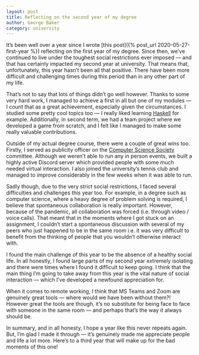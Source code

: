 ```yaml
---
layout: post
title: Reflecting on the second year of my degree
author: George Baker
category: university
---
```


It’s been well over a year since I wrote [this post]({% post_url 2020-05-27-first-year %}) reflecting on the first year of my degree. Since then, we’ve continued to live under the toughest social restrictions ever imposed — and that has certainly impacted my second year at university. That means that, unfortunately, this year hasn’t been all that positive. There have been more difficult and challenging times during this period than in any other part of my life.

That’s not to say that lots of things didn’t go well however. Thanks to some very hard work, I managed to achieve a first in all but one of my modules — I count that as a great achievement, especially given the circumstances. I studied some pretty cool topics too — I really liked learning [Haskell](https://en.wikipedia.org/wiki/Haskell_(programming_language)) for example. Additionally, in second term, we had a team project where we developed a game from scratch, and I felt like I managed to make some really valuable contributions.

Outside of my actual degree course, there were a couple of great wins too. Firstly, I served as publicity officer on the [Computer Science Society](https://cssbham.com) committee. Although we weren’t able to run any in person events, we built a highly active Discord server which provided people with some much needed virtual interaction. I also joined the university’s tennis club and managed to improve considerably in the few weeks when it was able to run.

Sadly though, due to the very strict social restrictions, I faced several difficulties and challenges this year too. For example, in a degree such as computer science, where a heavy degree of problem solving is required, I believe that spontaneous collaboration is really important. However, because of the pandemic, all collaboration was forced (i.e. through video / voice calls). That meant that in the moments where I got stuck on an assignment, I couldn’t start a spontaneous discussion with several of my peers who just happened to be in the same room i.e. it was very difficult to benefit from the thinking of people that you wouldn’t otherwise interact with.

I found the main challenge of this year to be the absence of a healthy social life. In all honestly, I found large parts of my second year extremely isolating and there were times where I found it difficult to keep going. I think that the main thing I’m going to take away from this year is the vital nature of social interaction — which I’ve developed a newfound appreciation for.

When it comes to remote working, I think that MS Teams and Zoom are genuinely great tools — where would we have been without them?! However great the tools are though, it’s no substitute for being face to face with someone in the same room — and perhaps that’s the way it always should be.

In summary, and in all honesty, I hope a year like this never repeats again. But, I’m glad I made it through — it’s genuinely made me appreciate people and life a lot more. Here’s to a third year that will make up for the bad moments of this one!

